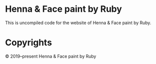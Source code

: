 # Henna & Face paint by Ruby

This is uncompiled code for the website of Henna & Face paint by Ruby.

# Copyrights

&copy; 2019–present Henna & Face paint by Ruby
